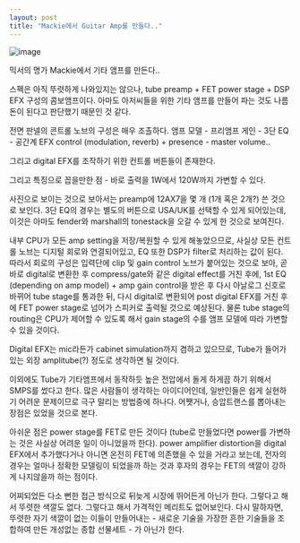 ```yaml
---
layout: post
title: "Mackie에서 Guitar Amp를 만들다.."
---
```


![image](/assets/images/78f651dd164dc7482fdc8c5fe5c6f895.jpg)

믹서의 명가 Mackie에서 기타 앰프를 만든다..

스펙은 아직 뚜렷하게 나와있지는 않으나, tube preamp + FET power stage + DSP EFX 구성의 콤보앰프이다. 아마도 아저씨들을 위한 기타 앰프를 만들어 파는 것도 나름 돈이 된다고 판단했기 때문인 것 같다.

전면 판넬의 콘트롤 노브의 구성은 매우 조촐하다. 앰프 모델 - 프리앰프 게인 - 3단 EQ - 공간계 EFX control (modulation, reverb) + presence - master volume..

그리고 digital EFX를 조작하기 위한 컨트롤 버튼들이 존재한다. 

그리고 특징으로 꼽을만한 점 - 바로 출력을 1W에서 120W까지 가변할 수 있다.

사진으로 보이는 것으로 보아서는 preamp에 12AX7을 몇 개 (1개 혹은 2개?) 쓴 것으로 보인다. 
3단 EQ의 경우는 별도의 버튼으로 USA/UK를 선택할 수 있게 되어있는데, 이것은 아마도 fender와 marshall의 tonestack을 오갈 수 있게 한 것으로 보여진다.

내부 CPU가 모든 amp setting을 저장/복원할 수 있게 해놓았으므로, 사실상 모든 컨트롤 노브는 디지털 회로와 연결되어있고, EQ 또한 DSP가 filter로 처리하는 값이 된다. 따라서 회로의 구성은 입력단에 clip 및 gain control 노브가 붙어있는 것으로 보아, 곧바로 digital로 변환한 후 compress/gate와 같은 digital effect를 거친 후에, 1st EQ (depending on amp model) + amp gain control을 받은 후 다시 아날로그 신호로 바뀌어 tube stage를 통과한 뒤, 다시 digital로 변환되어 post digital EFX를 거친 후에 FET power stage로 넘어가 스피커로 출력될 것으로 예상된다. 물론 tube stage의 routing은 CPU가 제어할 수 있도록 해서 gain stage의 수를 앰프 모델에 따라 가변할 수 있을 것이다.

Digital EFX는 mic라든가 cabinet simulation까지 겸하고 있으므로, Tube가 들어가 있는 외장 amplitube(?) 정도로 생각하면 될 것이다.

이외에도 Tube가 기타앰프에서 동작하듯 높은 전압에서 돌게 하게끔 하기 위해서 SMPS를 썼다고 한다. 많은 사람들이 생각하는 아이디어인데, 일반인들은 쉽게 실현하기 어려운 문제이므로 극구 말리는 방법중에 하나다. 어쨋거나, 승압트랜스를 뽑아내는 장점은 있었을 것으로 본다. 

아쉬운 점은 power stage를 FET로 만든 것이다 (tube로 만들었다면 power를 가변하는 것은 사실상 어려운 일이 아니었을까 한다). power amplifier distortion을 digital EFX에서 추가했다거나 아니면 온전히 FET에 의존했을 수 있을 거라고 보는데, 전자의 경우는 얼마나 정확한 모델링이 되었을까 하는 것과 후자의 경우는 FET의 색깔이 강하게 나지않을까 하는 점이다.

어찌되었든 다소 뻔한 접근 방식으로 뒤늦게 시장에 뛰어든게 아닌가 한다. 그렇다고 해서 뚜렷한 색깔도 없다. 그렇다고 해서 가격적인 메리트도 없어보인다. 다시 말하자면, 뚜렷한 자기 색깔이 없는 이들이 만들어내는 - 새로운 기술을 가장한 흔한 기술들을 조합하여 만든 개성없는 종합 선물세트 - 가 아닌가 한다. 


